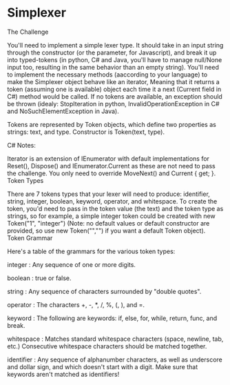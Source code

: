 # Simplexer

The Challenge

You'll need to implement a simple lexer type. It should take in an input string through the constructor (or the parameter, for Javascript), and break it up into typed-tokens (in python, C# and Java, you'll have to manage null/None input too, resulting in the same behavior than an empty string). You'll need to implement the necessary methods (aaccording to your language) to make the Simplexer object behave like an iterator, Meaning that it returns a token (assuming one is available) object each time it a next (Current field in C#) method would be called. If no tokens are available, an exception should be thrown (idealy: StopIteration in python, InvalidOperationException in C# and NoSuchElementException in Java).

Tokens are represented by Token objects, which define two properties as strings: text, and type. Constructor is Token(text, type).

C# Notes:

Iterator<T> is an extension of IEnumerator<T> with default implementations for Reset(), Dispose() and IEnumerator.Current as these are not need to pass the challenge. You only need to override MoveNext() and Current { get; }.
Token Types

There are 7 tokens types that your lexer will need to produce: identifier, string, integer, boolean, keyword, operator, and whitespace. To create the token, you'd need to pass in the token value (the text) and the token type as strings, so for example, a simple integer token could be created with new Token("1", "integer") (Note: no default values or default constructor are provided, so use new Token("","") if you want a default Token object).
Token Grammar

Here's a table of the grammars for the various token types:

integer : Any sequence of one or more digits.

boolean : true or false.

string : Any sequence of characters surrounded by "double quotes".

operator : The characters +, -, *, /, %, (, ), and =.

keyword : The following are keywords: if, else, for, while, return, func, and break.

whitespace : Matches standard whitespace characters (space, newline, tab, etc.)
Consecutive whitespace characters should be matched together.

identifier : Any sequence of alphanumber characters, as well as underscore and dollar sign,
and which doesn't start with a digit. Make sure that keywords aren't matched as identifiers!

